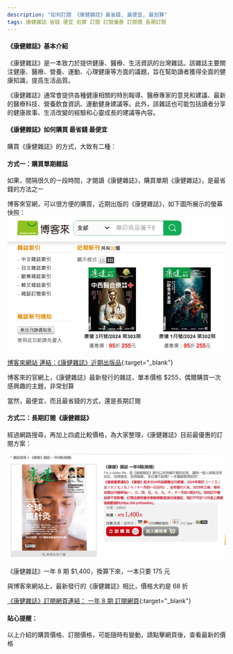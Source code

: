 ```yaml
---
description: "如何訂閱 《康健雜誌》最省錢, 最便宜, 最划算"
tags: 康健雜誌 省錢 便宜 划算 訂閱 訂閱優惠 訂閱價 長期訂閱
---
```


#### **《康健雜誌》基本介紹**

《康健雜誌》是一本致力於提供健康、醫療、生活資訊的台灣雜誌。該雜誌主要關注健康、醫療、營養、運動、心理健康等方面的議題，旨在幫助讀者獲得全面的健康知識，提高生活品質。

《康健雜誌》通常會提供各種健康相關的特別報導、醫療專家的意見和建議、最新的醫療科技、營養飲食資訊、運動健身建議等。此外，該雜誌也可能包括讀者分享的健康故事、生活改變的經驗和心靈成長的建議等內容。

#### **《康健雜誌》如何購買 最省錢 最便宜**

購買《康健雜誌》的方式，大致有二種：  

#### **方式一：購買單期雜誌**

如果，間隔很久的一段時間，才閱讀《康健雜誌》，購買單期《康健雜誌》，是最省錢的方法之一

博客來官網，可以很方便的購買，近期出版的《康健雜誌》，如下圖所展示的螢幕快照：
![康健雜誌](/images/20240307-1.jpg)

[博客來網站 連結：《康健雜誌》近期出版品](https://iorange.biz/38F3z?uid1=CommonHealthV2){:target="_blank"}


博客來的官網上，《康健雜誌》最新發行的雜誌，單本價格 $255，偶爾購買一次感興趣的主題，非常划算

當然，最便宜，而且最省錢的方式，還是長期訂閱

#### **方式二：長期訂閱《康健雜誌》**

經過網路搜尋，再加上四處比較價格，為大家整理，《康健雜誌》目前最優惠的訂閱方案：

![康健雜誌](/images/20240307-2.jpg)

《康健雜誌》一年 8 期	$1,400，換算下來，一本只要 175 元

與博客來網站上，最新發行的《康健雜誌》相比，價格大約是 68 折  

[《康健雜誌》訂閱網頁連結：  一年 8 期 訂閱網頁](https://easymall.co/30dI6?uid1=CommonHealthV2){:target="_blank"}

#### **貼心提醒**：

以上介紹的購買價格、訂閱價格，可能隨時有變動，請點擊網頁後，查看最新的價格
